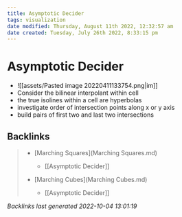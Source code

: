```yaml
---
title: Asymptotic Decider
tags: visualization
date modified: Thursday, August 11th 2022, 12:32:57 am
date created: Tuesday, July 26th 2022, 8:33:15 pm
---
```


# Asymptotic Decider
- ![[assets/Pasted image 20220411133754.png|im]]
- Consider the bilinear interpolant within cell
- the true isolines within a cell are hyperbolas
- investigate order of intersection points along x or y axis
- build pairs of first two and last two intersections

## Backlinks

> - [Marching Squares](Marching Squares.md)
>   - [[Asymptotic Decider]]
>    
> - [Marching Cubes](Marching Cubes.md)
>   - [[Asymptotic Decider]]

_Backlinks last generated 2022-10-04 13:01:19_
